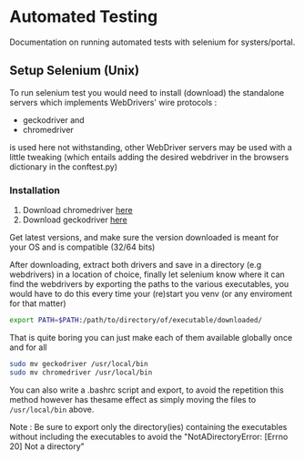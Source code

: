 Automated Testing 
=================

Documentation on running automated tests with selenium for systers/portal.

Setup Selenium (Unix)
---------------------

To run selenium test you would need to install (download) the standalone servers which implements WebDrivers' wire protocols : 
* geckodriver and
* chromedriver 

is used here not withstanding, other WebDriver servers may be used with a little tweaking (which entails adding the desired webdriver in the browsers dictionary in the conftest.py) 

### Installation 

1. Download chromedriver [here](https://sites.google.com/a/chromium.org/chromedriver/home)
1. Download geckodriver [here](https://github.com/mozilla/geckodriver/releases)

Get latest versions, and make sure the version downloaded is meant for your OS and is compatible (32/64 bits)

After downloading, extract both drivers and save in a directory (e.g webdrivers) in a location of choice, finally let selenium know where it can find the webdrivers by exporting the paths to the various executables, you would have to do this every time your (re)start you venv (or any enviroment for that matter) 

```bash
export PATH=$PATH:/path/to/directory/of/executable/downloaded/
```

That is quite boring you can just make each of them available globally once and for all 

```bash
sudo mv geckodriver /usr/local/bin 
sudo mv chromedriver /usr/local/bin
```

You can also write a .bashrc script and export, to avoid the repetition this method however has thesame effect as simply moving the files to ```/usr/local/bin``` above.

Note : Be sure to export only the directory(ies) containing the executables without including the executables to avoid the "NotADirectoryError: [Errno 20] Not a directory"
